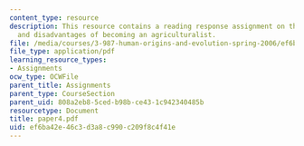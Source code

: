 ```yaml
---
content_type: resource
description: This resource contains a reading response assignment on the advantages
  and disadvantages of becoming an agriculturalist.
file: /media/courses/3-987-human-origins-and-evolution-spring-2006/ef6ba42e46c3d3a8c990c209f8c4f41e_paper4.pdf
file_type: application/pdf
learning_resource_types:
- Assignments
ocw_type: OCWFile
parent_title: Assignments
parent_type: CourseSection
parent_uid: 808a2eb8-5ced-b98b-ce43-1c942340485b
resourcetype: Document
title: paper4.pdf
uid: ef6ba42e-46c3-d3a8-c990-c209f8c4f41e
---
```

